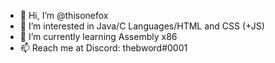 - 👋 Hi, I’m @thisonefox
- 👀 I’m interested in Java/C Languages/HTML and CSS (+JS)
- 🌱 I’m currently learning Assembly x86
- 📫 Reach me at Discord: thebword#0001
